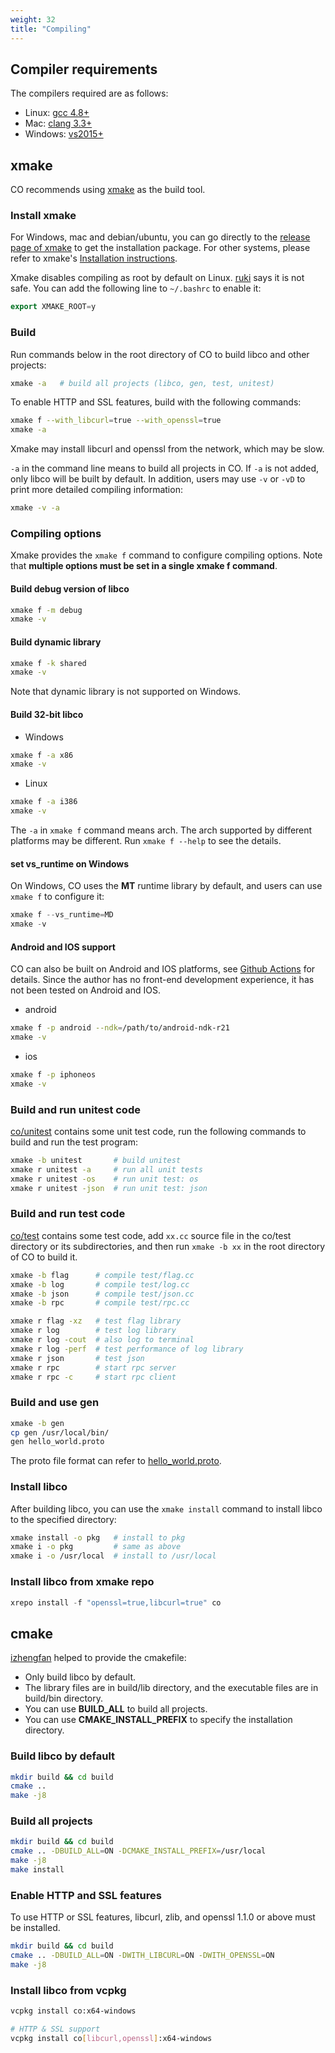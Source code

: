 ```yaml
---
weight: 32
title: "Compiling"
---
```



## Compiler requirements

The compilers required are as follows:

- Linux: [gcc 4.8+](https://gcc.gnu.org/projects/cxx-status.html#cxx11)
- Mac: [clang 3.3+](https://clang.llvm.org/cxx_status.html)
- Windows: [vs2015+](https://visualstudio.microsoft.com/)




## xmake

CO recommends using [xmake](https://github.com/xmake-io/xmake) as the build tool. 



### Install xmake

For Windows, mac and debian/ubuntu, you can go directly to the [release page of xmake](https://github.com/xmake-io/xmake/releases) to get the installation package. For other systems, please refer to xmake's [Installation instructions](https://xmake.io/#/guide/installation).

Xmake disables compiling as root by default on Linux. [ruki](https://github.com/waruqi) says it is not safe. You can add the following line to `~/.bashrc` to enable it:

```cpp
export XMAKE_ROOT=y
```



### Build

Run commands below in the root directory of CO to build libco and other projects:

```sh
xmake -a   # build all projects (libco, gen, test, unitest)
```

To enable HTTP and SSL features, build with the following commands:

```sh
xmake f --with_libcurl=true --with_openssl=true
xmake -a
```

Xmake may install libcurl and openssl from the network, which may be slow.

`-a` in the command line means to build all projects in CO. If `-a` is not added, only libco will be built by default. In addition, users may use `-v` or `-vD` to print more detailed compiling information:

```sh
xmake -v -a
```


### Compiling options

Xmake provides the `xmake f` command to configure compiling options. Note that **multiple options must be set in a single xmake f command**.


#### Build debug version of libco

```bash
xmake f -m debug
xmake -v
```


#### Build dynamic library

```bash
xmake f -k shared
xmake -v
```

Note that dynamic library is not supported on Windows.


#### Build 32-bit libco

- Windows

```bash
xmake f -a x86
xmake -v
```

- Linux

```bash
xmake f -a i386
xmake -v
```

The `-a` in `xmake f` command means arch. The arch supported by different platforms may be different. Run `xmake f --help` to see the details.


#### set vs_runtime on Windows

On Windows, CO uses the **MT** runtime library by default, and users can use `xmake f` to configure it:

```cpp
xmake f --vs_runtime=MD
xmake -v
```


#### Android and IOS support

CO can also be built on Android and IOS platforms, see [Github Actions](https://github.com/idealvin/co/actions) for details. Since the author has no front-end development experience, it has not been tested on Android and IOS.

- android

```bash
xmake f -p android --ndk=/path/to/android-ndk-r21
xmake -v
```

- ios

```bash
xmake f -p iphoneos
xmake -v
```



### Build and run unitest code

[co/unitest](https://github.com/idealvin/co/tree/master/unitest) contains some unit test code, run the following commands to build and run the test program:

```bash
xmake -b unitest       # build unitest
xmake r unitest -a     # run all unit tests
xmake r unitest -os    # run unit test: os
xmake r unitest -json  # run unit test: json
```



### Build and run test code

[co/test](https://github.com/idealvin/co/tree/master/test) contains some test code, add `xx.cc` source file in the co/test directory or its subdirectories, and then run `xmake -b xx` in the root directory of CO to build it.

```bash
xmake -b flag      # compile test/flag.cc
xmake -b log       # compile test/log.cc
xmake -b json      # compile test/json.cc
xmake -b rpc       # compile test/rpc.cc

xmake r flag -xz   # test flag library
xmake r log        # test log library
xmake r log -cout  # also log to terminal
xmake r log -perf  # test performance of log library
xmake r json       # test json
xmake r rpc        # start rpc server
xmake r rpc -c     # start rpc client
```



### Build and use gen

```bash
xmake -b gen
cp gen /usr/local/bin/
gen hello_world.proto
```

The proto file format can refer to [hello_world.proto](https://github.com/idealvin/co/blob/master/test/so/rpc/hello_world.proto).



### Install libco

After building libco, you can use the `xmake install` command to install libco to the specified directory:

```bash
xmake install -o pkg   # install to pkg
xmake i -o pkg         # same as above
xmake i -o /usr/local  # install to /usr/local
```



### Install libco from xmake repo

```cpp
xrepo install -f "openssl=true,libcurl=true" co
```




## cmake

[izhengfan](https://github.com/izhengfan) helped to provide the cmakefile:

- Only build libco by default.
- The library files are in build/lib directory, and the executable files are in build/bin directory.
- You can use **BUILD_ALL** to build all projects.
- You can use **CMAKE_INSTALL_PREFIX** to specify the installation directory.



### Build libco by default

```bash
mkdir build && cd build
cmake ..
make -j8
```



### Build all projects

```bash
mkdir build && cd build
cmake .. -DBUILD_ALL=ON -DCMAKE_INSTALL_PREFIX=/usr/local
make -j8
make install
```



### Enable HTTP and SSL features

To use HTTP or SSL features, libcurl, zlib, and openssl 1.1.0 or above must be installed.

```sh
mkdir build && cd build
cmake .. -DBUILD_ALL=ON -DWITH_LIBCURL=ON -DWITH_OPENSSL=ON
make -j8
```



### Install libco from vcpkg

```sh
vcpkg install co:x64-windows

# HTTP & SSL support
vcpkg install co[libcurl,openssl]:x64-windows
```
